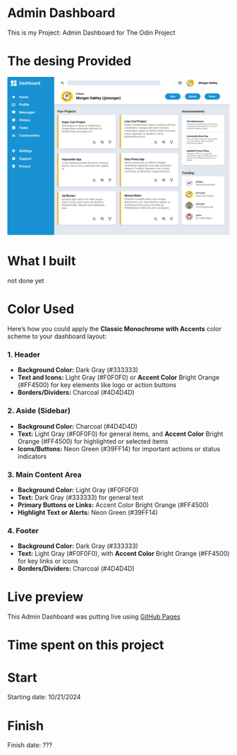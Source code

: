 # Admin Dashboard
This is my Project: Admin Dashboard for The Odin Project


# The desing Provided

![The design Provided](./images/dashboard-project.png)

# What I built
not done yet

# Color Used
Here’s how you could apply the **Classic Monochrome with Accents** color scheme to your dashboard layout:

### 1. Header
   - **Background Color:** Dark Gray (#333333)
   - **Text and Icons:** Light Gray (#F0F0F0) or **Accent Color** Bright Orange (#FF4500) for key elements like logo or action buttons
   - **Borders/Dividers:** Charcoal (#4D4D4D)

### 2. Aside (Sidebar)
   - **Background Color:** Charcoal (#4D4D4D)
   - **Text:** Light Gray (#F0F0F0) for general items, and **Accent Color** Bright Orange (#FF4500) for highlighted or selected items
   - **Icons/Buttons:** Neon Green (#39FF14) for important actions or status indicators

### 3. Main Content Area
   - **Background Color:** Light Gray (#F0F0F0)
   - **Text:** Dark Gray (#333333) for general text
   - **Primary Buttons or Links:** Accent Color Bright Orange (#FF4500)
   - **Highlight Text or Alerts:** Neon Green (#39FF14)

### 4. Footer
   - **Background Color:** Dark Gray (#333333)
   - **Text:** Light Gray (#F0F0F0), with **Accent Color** Bright Orange (#FF4500) for key links or icons
   - **Borders/Dividers:** Charcoal (#4D4D4D)


# Live preview
This Admin Dashboard was putting live using [GitHub Pages](https://rudyravelindev.github.io/admin-dashboard/)

# Time spent on this project
# Start
Starting date: 10/21/2024
# Finish
Finish date: ???